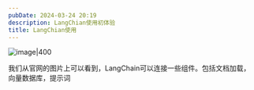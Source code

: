 ```yaml
---
pubDate: 2024-03-24 20:19
description: LangChian使用初体验
title: LangChian使用
---
```

![image|400](https://img.mgqustc.top/mengguoqing%2F3e0a0c285d83400dcca66dd3247b72a7.png)



 我们从官网的图片上可以看到，LangChain可以连接一些组件。包括文档加载，向量数据库，提示词

